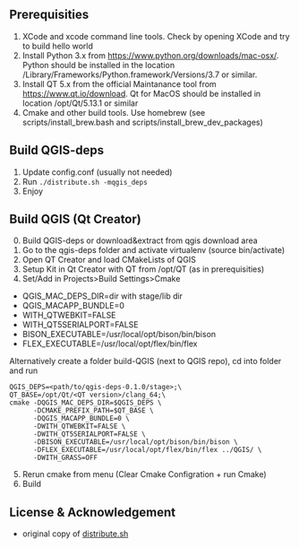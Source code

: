 Prerequisities
--------------

1. XCode and xcode command line tools. Check by opening XCode and try to build hello world
2. Install Python 3.x from https://www.python.org/downloads/mac-osx/. Python should be installed in the location /Library/Frameworks/Python.framework/Versions/3.7 or similar.
3. Install QT 5.x from the official Maintanance tool from https://www.qt.io/download. Qt for MacOS should be installed in location /opt/Qt/5.13.1 or similar
4. Cmake and other build tools. Use homebrew  (see scripts/install_brew.bash and scripts/install_brew_dev_packages)

Build QGIS-deps
---------------

1. Update config.conf (usually not needed)
2. Run `./distribute.sh -mqgis_deps`
3. Enjoy

Build QGIS (Qt Creator)
-----------------------

0. Build QGIS-deps or download&extract from qgis download area
1. Go to the qgis-deps folder and activate virtualenv (source bin/activate)
2. Open QT Creator and load CMakeLists of QGIS
3. Setup Kit in Qt Creator with QT from /opt/QT (as in prerequisities)
4. Set/Add in Projects>Build Settings>Cmake
  - QGIS_MAC_DEPS_DIR=dir with stage/lib dir 
  - QGIS_MACAPP_BUNDLE=0
  - WITH_QTWEBKIT=FALSE
  - WITH_QT5SERIALPORT=FALSE
  - BISON_EXECUTABLE=/usr/local/opt/bison/bin/bison
  - FLEX_EXECUTABLE=/usr/local/opt/flex/bin/flex
  
Alternatively create a folder build-QGIS (next to QGIS repo), cd into folder and run 
```
QGIS_DEPS=<path/to/qgis-deps-0.1.0/stage>;\
QT_BASE=/opt/Qt/<QT version>/clang_64;\
cmake -DQGIS_MAC_DEPS_DIR=$QGIS_DEPS \
      -DCMAKE_PREFIX_PATH=$QT_BASE \
      -DQGIS_MACAPP_BUNDLE=0 \
      -DWITH_QTWEBKIT=FALSE \
      -DWITH_QT5SERIALPORT=FALSE \
      -DBISON_EXECUTABLE=/usr/local/opt/bison/bin/bison \
      -DFLEX_EXECUTABLE=/usr/local/opt/flex/bin/flex ../QGIS/ \
      -DWITH_GRASS=OFF
```
5. Rerun cmake from menu (Clear Cmake Configration + run Cmake)
6. Build

License & Acknowledgement
-------------------------
- original copy of [distribute.sh](https://github.com/opengisch/OSGeo4A/blob/master/LICENSE-for-distribute-sh) 